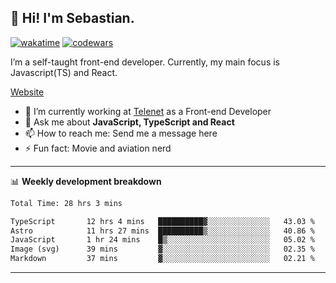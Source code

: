 ## 👋 Hi! I'm Sebastian.

[![wakatime](https://wakatime.com/badge/user/df0036c6-328a-4a39-be9b-e49417ed22a1.svg)](https://wakatime.com/@df0036c6-328a-4a39-be9b-e49417ed22a1)
[![codewars](https://www.codewars.com/users/sebavuye/badges/small)](https://www.codewars.com/users/sebavuye)

I’m a self-taught front-end developer. Currently, my main focus is Javascript(TS) and React.

[Website](https://sebastianvuye.be)

- 🔭 I’m currently working at [Telenet](https://telenet.be/) as a Front-end Developer
- 💬 Ask me about **JavaScript, TypeScript and React**
- 📫 How to reach me: Send me a message here
- ⚡ Fun fact: Movie and aviation nerd

-------

📊 **Weekly development breakdown**

<!--START_SECTION:waka-->

```txt
Total Time: 28 hrs 3 mins

TypeScript       12 hrs 4 mins   ██████████▓░░░░░░░░░░░░░░   43.03 %
Astro            11 hrs 27 mins  ██████████▒░░░░░░░░░░░░░░   40.86 %
JavaScript       1 hr 24 mins    █▒░░░░░░░░░░░░░░░░░░░░░░░   05.02 %
Image (svg)      39 mins         ▓░░░░░░░░░░░░░░░░░░░░░░░░   02.35 %
Markdown         37 mins         ▓░░░░░░░░░░░░░░░░░░░░░░░░   02.21 %
```

<!--END_SECTION:waka-->
-------

